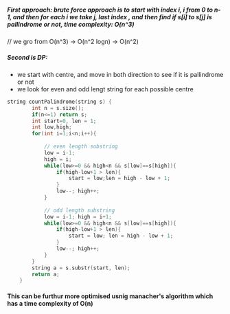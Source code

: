 ##### First approach:  brute force approach is to start with index i, i from 0 to n-1, and then for each i we take j, last index , and then find if s[i] to s[j]  is pallindrome or not, time complexity: O(n^3)
// we gro from O(n^3) -> O(n^2 logn) -> O(n^2)
##### Second is DP:
- we start with centre, and move in both direction to see if it is pallindrome or not
- we look for even and odd lengt string for each possible centre
```cpp
string countPalindrome(string s) {
        int n = s.size();
        if(n<=1) return s;
        int start=0, len = 1;
        int low,high;
        for(int i=1;i<n;i++){
            
            // even length substring
            low = i-1;
            high = i;
            while(low>=0 && high<n && s[low]==s[high]){
                if(high-low+1 > len){
                    start = low;len = high - low + 1;
                }
                low--; high++;
            }
            
            // odd length substring
            low = i-1; high = i+1;
            while(low>=0 && high<n && s[low]==s[high]){
                if(high-low+1 > len){
                    start = low; len = high - low + 1;
                }
                low--; high++;
            }
        }
        string a = s.substr(start, len);
        return a;
    }
```
#### This can be furthur more optimised usnig manacher's algorithm which has a time complexity of O(n)
